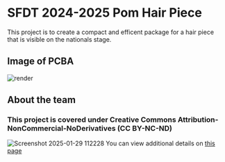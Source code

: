 # SFDT 2024-2025 Pom Hair Piece
This project is to create a compact and efficent package for a hair piece that is visible on the nationals stage. 

## Image of PCBA
![render](https://github.com/user-attachments/assets/32a1fb8d-3b08-4c6f-8629-8fc02e64885c)

## About the team


### This project is covered under Creative Commons Attribution-NonCommercial-NoDerivatives (CC BY-NC-ND)
![Screenshot 2025-01-29 112228](https://github.com/user-attachments/assets/7a8fecff-9b34-4d53-886f-f80ee79e6e25)
You can view additional details on [this page](https://creativecommons.org/licenses/by-nc-nd/4.0/)
